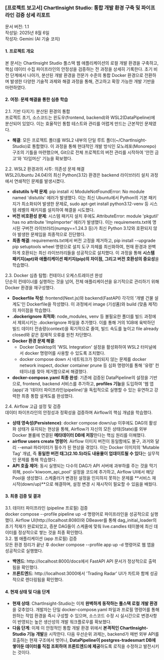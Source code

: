 

### **\[프로젝트 보고서\] ChartInsight Studio: 통합 개발 환경 구축 및 파이프라인 검증 상세 리포트**

문서 버전: 1.1  
작성일: 2025년 8월 6일  
작성자: Gemini (AI 기술 코치)

#### **1\. 프로젝트 개요**

본 문서는 ChartInsight Studio 풀스택 웹 애플리케이션의 로컬 개발 환경을 구축하고, 핵심 데이터 수집 파이프라인의 안정성을 검증하는 전 과정을 상세히 기록한다. 초기 비전 단계에서 나아가, 분산된 개발 환경을 전문가 수준의 통합 Docker 환경으로 전환하며 발생한 다양한 기술적 과제와 해결 과정을 통해, 견고하고 확장 가능한 개발 기반을 마련하였다.

#### **2\. 여정: 문제 해결을 통한 심층 학습**

2.1. 기반 다지기: 분산된 환경의 통합  
프로젝트 초기, 소스코드는 윈도우(frontend, backend)와 WSL2(DataPipeline)에 분산되어 있었다. 이는 효율적인 통합 테스트와 관리를 어렵게 만드는 근본적인 문제였다.

* **해결**: 모든 프로젝트 폴더를 WSL2 내부의 단일 루트 폴더(\~/ChartInsight-Studio)로 통합했다. 이 과정을 통해 현대적인 개발 방식인 모노레포(Monorepo) 구조의 기틀을 마련했으며, Git으로 전체 프로젝트의 버전 관리를 시작하여 '안전 금고'와 '타임머신' 기능을 확보했다.

2.2. WSL2 환경과의 사투: 의존성 문제 해결  
WSL2(Ubuntu 24.04)의 최신 Python(3.12) 환경은 backend 라이브러리 설치 과정에서 연쇄적인 문제를 발생시켰다.

* **distutils 누락 문제**: pip install 시 ModuleNotFoundError: No module named 'distutils' 에러가 발생했다. 이는 최신 Ubuntu에서 Python의 기본 패키지가 최소화되어 발생한 문제로, sudo apt-get install python3.12-venv 등 시스템 레벨의 패키지를 설치하여 해결을 시도했다.  
* **버전 비호환성 문제**: 시스템 패키지 설치 후에도 AttributeError: module 'pkgutil' has no attribute 'ImpImporter' 에러가 발생했다. 이는 requirements.txt에 명시된 구버전 라이브러리(numpy==1.24.3 등)가 최신 Python 3.12와 호환되지 않아 발생한 문제임을 최종적으로 진단했다.  
* **최종 해결**: requirements.txt에서 버전 고정을 제거하고, pip install \--upgrade pip setuptools wheel 명령으로 설치 도구 자체를 최신화하여, 현재 환경과 완벽하게 호환되는 최신 라이브러리들을 성공적으로 설치했다. 이 과정을 통해 **시스템 패키지(apt)와 애플리케이션 패키지(pip)의 차이점, 그리고 버전 호환성의 중요성**을 학습했다.

2.3. Docker 심층 탐험: 컨테이너 오케스트레이션 완성  
단순히 컨테이너를 실행하는 것을 넘어, 전체 애플리케이션을 유기적으로 관리하기 위해 Docker 환경을 재구성했다.

* **Dockerfile 작성**: frontend(Next.js)와 backend(FastAPI) 각각의 '개별 건물 설계도'인 Dockerfile을 작성했다. 이 과정에서 image (기성품)와 build (맞춤 제작)의 차이점을 학습했다.  
* **.dockerignore 최적화**: node\_modules, venv 등 불필요한 폴더를 빌드 과정에서 제외시키는 .dockerignore 파일을 추가했다. 이를 통해 거의 1GB에 육박하던 빌드 데이터 전송량(context)을 획기적으로 줄여, 빌드 속도를 높이고 file already closed와 같은 잠재적 오류를 원천 차단했다.  
* **Docker 환경 문제 해결**:  
  * Docker Desktop의 'WSL Integration' 설정을 활성화하여 WSL2 터미널에서 docker 명령어를 사용할 수 있도록 조치했다.  
  * docker compose down 시 네트워크가 정리되지 않는 문제를 docker network inspect, docker container prune 등 심화 명령어를 통해 '유령' 컨테이너를 찾아 제거함으로써 해결했다.  
* **docker-compose.yaml 최종 완성**: 기존에 검증된 DataPipeline의 설정을 기반으로, frontend, backend 서비스를 추가하고, **profiles 기능**을 도입하여 '웹 앱(app)'과 '데이터 파이프라인(pipeline)'을 독립적으로 실행할 수 있는 유연하고 강력한 최종 통합 설계도를 완성했다.

2.4. Airflow 고급 설정 및 검증  
데이터 파이프라인의 안정성과 정확성을 검증하며 Airflow의 핵심 개념을 학습했다.

* **상태 영속성(Persistence)**: docker compose down/up 이후에도 DAG의 활성화 상태가 유지되는 현상을 통해, Airflow가 자신의 모든 상태(State)를 외부 Docker 볼륨에 연결된 **메타데이터 DB에 저장**한다는 핵심 원리를 이해했다.  
* **airflow users create 명령어**: Airflow 이미지 버전이 동일함에도 불구, 과거와 달리 \--email 파라미터가 필수가 된 현상을 겪었다. 이는 Docker 이미지의 'Mutable Tag' 개념, 즉 **동일한 버전 태그(2.10.5)라도 내용물이 업데이트될 수 있다**는 실무적인 문제를 통해 학습했다.  
* **API 호출 제어**: 동시 실행되는 다수의 DAG가 API 서버에 과부하를 주는 것을 막기 위해, pool='kiwoom\_api\_pool' 설정을 코드에 추가하고, Airflow UI에서 해당 Pool을 생성했다. 스케줄러가 변경된 설정을 인지하지 못하는 문제를 \*\*서비스 재시작(down/up)\*\*으로 해결하며, 설정 변경 시 재시작이 필요할 수 있음을 배웠다.

#### **3\. 최종 검증 및 결과**

3.1. 데이터 파이프라인 (pipeline 프로필) 검증  
docker compose \--profile pipeline up \-d 명령어로 파이프라인을 성공적으로 실행했다. Airflow UI(http://localhost:8080)와 DBeaver를 통해 dag\_initial\_loader의 초기 적재가 완료되었고, 증분 DAG들이 스케줄에 맞춰 live.candles 테이블에 최신 데이터를 정상적으로 쌓는 것을 최종 확인했다.  
3.2. 웹 애플리케이션 (app 프로필) 검증  
모든 환경 정리가 끝난 후 docker compose \--profile app up \-d 명령어로 웹 앱을 성공적으로 실행했다.

* **백엔드**: http://localhost:8000/docs에서 FastAPI API 문서가 정상적으로 출력됨을 확인했다.  
* **프론트엔드**: http://localhost:3000에서 'Trading Radar' UI가 차트와 함께 성공적으로 렌더링됨을 확인했다.

#### **4\. 현재 상태 및 다음 단계**

* **현재 상태**: ChartInsight-Studio는 이제 **완벽하게 동작하는 풀스택 로컬 개발 환경**을 갖추었다. 개발자는 단일 docker-compose.yaml 파일과 프로필 명령어를 통해 원하는 작업 환경을 즉시 구성할 수 있으며, 소스코드 수정 시 실시간으로 변경사항이 반영되는 높은 생산성의 개발 워크플로우를 확보했다.  
* **다음 단계**: 이제 이 안정적인 통합 개발 환경 위에서 **본격적인 ChartInsight-Studio 기능 개발**을 시작한다. 다음 우선순위 과제는, backend가 매번 외부 API를 호출하는 현재 구조에서 벗어나, **DataPipeline이 postgres-tradesmart DB에 쌓아둔 데이터를 직접 조회하여 프론트엔드에 제공**하도록 로직을 수정하고 발전시키는 것이다.